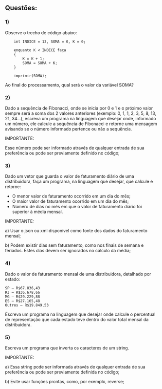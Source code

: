 ## Questões:


### 1) 

Observe o trecho de código abaixo:

~~~	
	int INDICE = 13, SOMA = 0, K = 0;

	enquanto K < INDICE faça
	{
		K = K + 1;
		SOMA = SOMA + K;
	}

	imprimir(SOMA);
~~~

Ao final do processamento, qual será o valor da variável SOMA?



### 2)

Dado a sequência de Fibonacci, onde se inicia por 0 e 1 e o próximo valor sempre será a soma dos 2 valores anteriores (exemplo: 0, 1, 1, 2, 3, 5, 8, 13, 21, 34...), escreva um programa na linguagem que desejar onde, informado um número, ele calcule a sequência de Fibonacci e retorne uma mensagem avisando se o número informado pertence ou não a sequência.

IMPORTANTE: 
	
Esse número pode ser informado através de qualquer entrada de sua preferência ou pode ser previamente definido no código;


### 3) 

Dado um vetor que guarda o valor de faturamento diário de uma distribuidora, faça um programa, na linguagem que desejar, que calcule e retorne:

* O menor valor de faturamento ocorrido em um dia do mês;
* O maior valor de faturamento ocorrido em um dia do mês;
* Número de dias no mês em que o valor de faturamento diário foi superior à média mensal.

IMPORTANTE:

a) Usar o json ou xml disponível como fonte dos dados do faturamento mensal;

b) Podem existir dias sem faturamento, como nos finais de semana e feriados. Estes dias devem ser ignorados no cálculo da média;


### 4) 

Dado o valor de faturamento mensal de uma distribuidora, detalhado por estado:

	SP – R$67.836,43
	RJ – R$36.678,66
	MG – R$29.229,88
	ES – R$27.165,48
	Outros – R$19.849,53

Escreva um programa na linguagem que desejar onde calcule o percentual de representação que cada estado teve dentro do valor total mensal da distribuidora.
 
### 5) 

Escreva um programa que inverta os caracteres de um string.

IMPORTANTE:

a) Essa string pode ser informada através de qualquer entrada de sua preferência ou pode ser previamente definida no código;

b) Evite usar funções prontas, como, por exemplo, reverse;
